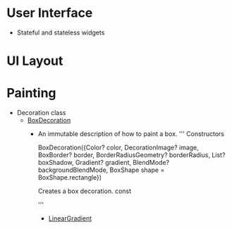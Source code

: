 # User Interface
* Stateful and stateless widgets

# UI Layout

# Painting

* Decoration class
    * [BoxDecoration](https://api.flutter.dev/flutter/painting/BoxDecoration-class.html) 
        * An immutable description of how to paint a box.
            '''
            Constructors
            
            BoxDecoration({Color? color, DecorationImage? image, BoxBorder? border, BorderRadiusGeometry? borderRadius, List<BoxShadow>? boxShadow, Gradient? gradient, BlendMode? backgroundBlendMode, BoxShape shape = BoxShape.rectangle})

            Creates a box decoration.
            const
            
            '''
            * [LinearGradient](https://api.flutter.dev/flutter/painting/LinearGradient-class.html)

